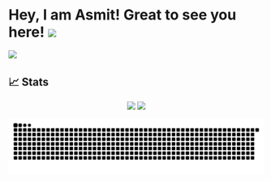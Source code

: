 # Hey, I am Asmit! Great to see you here! <img src="https://raw.githubusercontent.com/Asmit2952/Asmit2952/master/src/wave.gif?token=ATQS65XWY4MME7NJYAZ4LCTBN34AU" width="30px">

<img src="https://raw.githubusercontent.com/Asmit2952/Asmit2952/master/src/header_.png?token=ATQS65TR7ETTG5RLJUDIDBLBN34HE">

## 📈 Stats

<p align="center">
  <img width="48%" src="https://github-readme-stats.vercel.app/api?username=hetaotiepi&show_icons=true&hide_border=true&theme=radical" />
  <img width="48%" src="https://github-readme-streak-stats.herokuapp.com/?user=hetaotiepi&hide_border=true&theme=radical" />
</p>

<p align="center">
   <img src="https://github.com/Asmit2952/Asmit2952/blob/output/github-contribution-grid-snake.svg" alt="snake">
</p>
